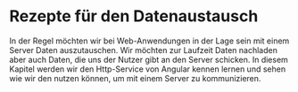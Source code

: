 # Rezepte für den Datenaustausch

In der Regel möchten wir bei Web-Anwendungen in der Lage sein mit einem Server Daten auszutauschen.
Wir möchten zur Laufzeit Daten nachladen aber auch Daten, die uns der Nutzer gibt an den Server schicken.
In diesem Kapitel werden wir den Http-Service von Angular kennen lernen und sehen wie wir den nutzen können, um mit einem Server zu kommunizieren.

